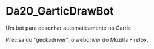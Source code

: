 # Da20_GarticDrawBot
Um bot para desenhar automaticamente no Gartic


Precisa do "geckodriver", o webdriver do Mozilla Firefox.
